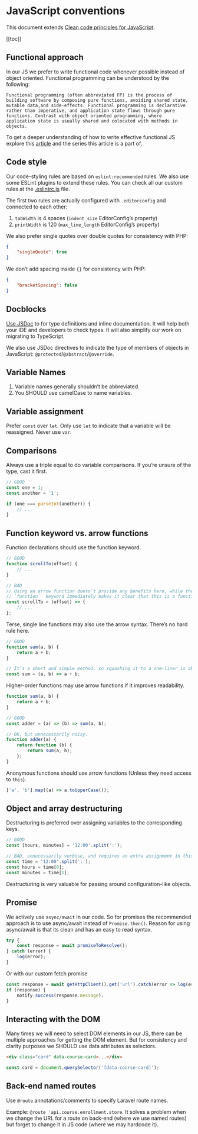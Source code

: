# JavaScript conventions

This document extends
[Clean code principles for JavaScript](clean-code-js.md).

[[toc]]

## Functional approach

In our JS we prefer to write functional code whenever possible instead of object oriented. Functional programming can be understood by the following:

`Functional programming (often abbreviated FP) is the process of building software by composing pure functions, avoiding shared state, mutable data,and side-effects. Functional programming is declarative rather than imperative, and application state flows through pure functions. Contrast with object oriented programming, where application state is usually shared and colocated with methods in objects.`

To get a deeper understanding of how to write effective functional JS explore this [article](https://medium.com/javascript-scene/master-the-javascript-interview-what-is-functional-programming-7f218c68b3a0) and the series this article is a part of.

## Code style

Our code-styling rules are based on `eslint:recommended` rules. We
also use some ESLint plugins to extend these rules. You can check all our custom rules at the
[.eslintrc.js](https://github.com/InteractionDesignFoundation/IxDF-web/blob/develop/.eslintrc.js) file.

The first two rules are actually configured with `.editorconfig` and connected to each other:

1.  `tabWidth` is 4 spaces (`indent_size` EditorConfig’s property)
1.  `printWidth` is 120 (`max_line_length` EditorConfig’s property)

We also prefer single quotes over double quotes for consistency with PHP:

```json
{
    "singleQuote": true
}
```

We don’t add spacing inside `{}` for consistency with PHP:

```json
{
    "bracketSpacing": false
}
```

## Docblocks

[Use JSDoc](./hints/jsdoc.md) to for type definitions and inline documentation. It will help both your IDE and
developers to check types. It will also simplify our work on migrating to TypeScript.

We also use JSDoc directives to indicate the type of members of objects in JavaScript:
`@protected`/`@abstract`/`@override`.

## Variable Names

1. Variable names generally shouldn’t be abbreviated.
1. You SHOULD use camelCase to name variables.

## Variable assignment

Prefer `const` over `let`. Only use `let` to indicate that a variable will be reassigned. Never use `var`.

## Comparisons

Always use a triple equal to do variable comparisons. If you’re unsure of the type, cast it first.

```js
// GOOD
const one = 1;
const another = '1';

if (one === parseInt(another)) {
    // ...
}
```

## Function keyword vs. arrow functions

Function declarations should use the function keyword.

```js
// GOOD
function scrollTo(offset) {
    // ...
}

// BAD
// Using an arrow function doesn’t provide any benefits here, while the
// `function`  keyword immediately makes it clear that this is a function.
const scrollTo = (offset) => {
    // ...
};
```

Terse, single line functions may also use the arrow syntax. There’s no hard rule here.

```js
// GOOD
function sum(a, b) {
    return a + b;
}

// It’s a short and simple method, so squashing it to a one-liner is ok.
const sum = (a, b) => a + b;
```

Higher-order functions may use arrow functions if it improves readability.

```js
function sum(a, b) {
    return a + b;
}

// GOOD
const adder = (a) => (b) => sum(a, b);

// OK, but unnecessarily noisy.
function adder(a) {
    return function (b) {
        return sum(a, b);
    };
}
```

Anonymous functions should use arrow functions (Unless they need access to `this`).
```js
['a', 'b'].map((a) => a.toUpperCase());
```

## Object and array destructuring

Destructuring is preferred over assigning variables to the corresponding keys.

```js
// GOOD
const [hours, minutes] = '12:00'.split(':');

// BAD, unnecessarily verbose, and requires an extra assignment in this case.
const time = '12:00'.split(':');
const hours = time[0];
const minutes = time[1];
```

Destructuring is very valuable for passing around configuration-like objects.

## Promise

We actively use `async/await` in our code. So for promises the recommended approach is to use async/await instead of `Promise.then()`. Reason for using async/await is that its clean and has an easy to read syntax.

```js
try {
    const response = await promiseToResolve();
} catch (error) {
    log(error);
}
```

Or with our custom fetch promise

```js
const response = await getHttpClient().get('url').catch(error => log(error));
if (response) {
    notify.success(response.message);
}
```

## Interacting with the DOM

Many times we will need to select DOM elements in our JS, there can be multiple approaches for getting the DOM element. But for consistency and clarity purposes we SHOULD use data attributes as selectors.

```html
<div class="card" data-course-card>...</div>
```

```js
const card = document.querySelector('[data-course-card]');
```

## Back-end named routes

Use `@route` annotations/comments to specify Laravel route names.

Example: `@route 'api.course.enrollment.store`.
It solves a problem when we change the URL for a route on back-end (where we use named routes)
but forget to change it in JS code (where we may hardcode it).
